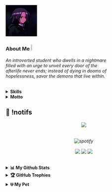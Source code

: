 
<!-- <p align="center">
<img src="https://capsule-render.vercel.app/api?type=waving&height=100&color=gradient&reversal=true"/> </p>  -->

<!--<img src="https://media.giphy.com/media/odKUQFwZfsGRI5ctD7/giphy.gif" width="200" height="200" alt="Pikachu GIF"/></a>

![Profile Image](https://github.com/osiristape/osiristape/blob/main/profile_gitbug_optimized.png) -->
<img src="https://github.com/osiristape/osiristape/blob/main/anime_1858504493.png" height="20%" width="20%"/>

### About Me <img src="https://media.tenor.com/uUNcnHwYJQEAAAAj/running-pikachu-transparent-snivee.gif" height="5%" width="5%"/>
<h6> An introverted student who dwells in a nightmare <br> filled with an urge to unveil every door of the <br> afterlife never ends; instead of dying in dooms of <br> hopelessness, savor the demons that live within. </h6> 



<details>
<summary><b>Skills</b></summary>
<div>

[![My Skills](https://skillicons.dev/icons?i=html,css,js,bootstrap,cpp,java,python,php)](https://skillicons.dev)

</div>
   
<summary><b>Learning</b></summary>
<div>
  
[![Learning](https://skillicons.dev/icons?i=htmx,go,nextjs,dart,flutter)](https://skillicons.dev)
  
</div>
</details>

</details>
<details>
  <summary><b>Motto</b></summary>
<div>

- **"nadelen worden voordelen."**
  
</div>
</details>

## 🍿 !notifs 
<h6 align="center">
  <img src="https://moe-counter.glitch.me/get/@osiristape?theme=rule34"  />
</h6 <br>
<!--<p align="center"> 
    <a href="https://spotify-github-profile.kittinanx.com/api/view?uid=312vprgbiy5vh2vocqkmqv6jjlli&redirect=true">
        <img title="spotify-github-profile" alt="spotify" src="https://spotify-github-profile.kittinanx.com/api/view?uid=312vprgbiy5vh2vocqkmqv6jjlli&cover_image=false&theme=default&show_offline=true&background_color=121212&interchange=true"/></a>
        https://spotify-github-profile.kittinanx.com/api/view?uid=312vprgbiy5vh2vocqkmqv6jjlli&cover_image=false&theme=default&show_offline=true&background_color=121212&interchange=false
    https://spotify-github-profile.kittinanx.com/api/view?uid=312vprgbiy5vh2vocqkmqv6jjlli&redirect=true--
    https://profile-counter.glitch.me/osiristape/count.svg?
    </p>-->

<h6 align="center">
  <img title="spotify-github-profile" alt="spotify" src="https://spotify-github-profile.kittinanx.com/api/view.svg?uid=313hfc2beewahvywizatlu63l4f4&cover_image=false&theme=default&show_offline=true&background_color=121212&interchange=true&bar_color_cover=false"/><br><br>
  
  <a href="https://github.com/osiristape">
  <img src="https://img.shields.io/badge/github-%2324292e.svg?&style=for-the-badge&logo=github&logoColor=white alt=github style="margin-bottom: 5px;" /></a> 
  <a href="https://instagram.com/osiristape">
  <img src="https://img.shields.io/badge/instagram-%23000000.svg?&style=for-the-badge&logo=instagram&logoColor=white alt=instagram style="margin-bottom: 5px;" /></a>
  <a href="https://www.youtube.com/@osiristape">
  <img src="https://img.shields.io/badge/youtube-%23EE4831.svg?&style=for-the-badge&logo=youtube&logoColor=white alt=youtube style="margin-bottom: 5px;" /></a> 
  
  <!--
  <img src="https://spotify-recently-played-readme.vercel.app/api?user=312vprgbiy5vh2vocqkmqv6jjlli&count=10&unique=true&width=400" alt="Spotify recently played"/> -->

</h6>

##


<!-- <div align="center">
<img src="https://quotes-github-readme.vercel.app/api?type=horizontal&theme=dark"/> 
</div> -->

<details>
  <summary><b>📊 My Github Stats</b></summary>

<h6 align="center">

  <img src="https://gh-readme-profile.vercel.app/api?username=osiristape&theme=neon-dark&border_width=0&border_radius=15.2&hide_border=true">

</h6>
</details>


<details>
  <summary><b>🏆 GitHub Trophies</b></summary>

<div align="center">
  
![](https://github-profile-trophy.vercel.app/?username=osiristape&theme=onedark&no-frame=true&no-bg=true&margin-w=4)

</div>
</details>

<details>
  <summary><b>⛎ My Pet</b></summary>

<div align="center">
<picture>
  <source media="(prefers-color-scheme: dark)" srcset="https://raw.githubusercontent.com/osiristape/osiristape/output/github-contribution-grid-snake-dark.svg">
  <source media="(prefers-color-scheme: light)" srcset="https://raw.githubusercontent.com/osiristape/osiristape/output/github-contribution-grid-snake.svg">
  <img alt="github contribution grid snake animation" src="https://raw.githubusercontent.com/osiristape/osiristape/output/github-contribution-grid-snake.svg">
</picture>
</div>
</details>
<!--
### 
<div align="center">
</div>
### 💤
<p align="center"> 
<img title="testing" alt="memes" width="70%" height="70%" src="imginsert.png"/> --> 
<!--<img src="https://capsule-render.vercel.app/api?type=waving&height=100&color=gradient&reversal=false&section=footer"/>-->
</p>


